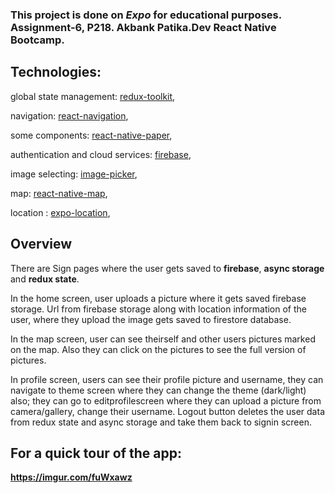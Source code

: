 

### This project is done on *Expo* for educational purposes. Assignment-6, P218. Akbank Patika.Dev React Native Bootcamp.

## Technologies:
global state management: [redux-toolkit](https://redux.js.org/),

navigation: [react-navigation](https://reactnavigation.org/),

some components: [react-native-paper](https://callstack.github.io/react-native-paper/getting-started.html),

authentication and cloud services: [firebase](https://firebase.google.com/),

image selecting: [image-picker](https://docs.expo.dev/versions/latest/sdk/imagepicker/),

map: [react-native-map](https://docs.expo.dev/versions/latest/sdk/map-view/),

location : [expo-location](https://docs.expo.dev/versions/latest/sdk/location/),

## Overview

There are Sign pages where the user gets saved to **firebase**, **async storage** and **redux state**.

In the home screen, user uploads a picture where it gets saved firebase storage. Url from firebase storage along with location information of the user, where they upload the image
gets saved to firestore database.

In the map screen, user can see theirself and other users pictures marked on the map. Also they can click on the pictures to see the full version of pictures.

In profile screen, users can see their profile picture and username, they can navigate to theme screen where they can change the theme (dark/light) also; they can go to editprofilescreen where they
can upload a picture from camera/gallery, change their username. Logout button deletes the user data from redux state and async storage and take them back to signin screen.

## For a quick tour of the app:

**https://imgur.com/fuWxawz**





